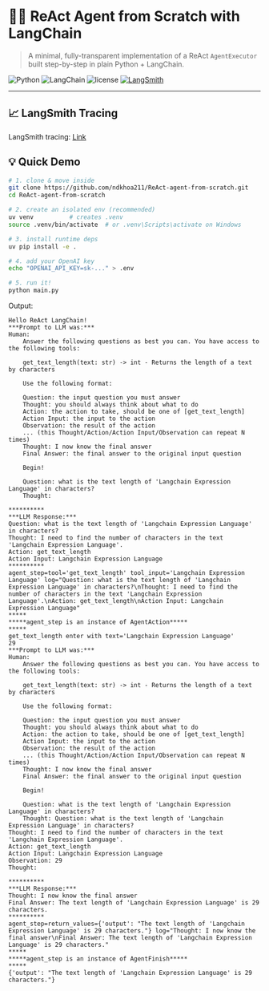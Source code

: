 # 🦜🔗 ReAct Agent **from Scratch** with LangChain

> A minimal, fully-transparent implementation of a ReAct `AgentExecutor` built step-by-step in plain Python + LangChain.

<!-- Badges -->
![Python](https://img.shields.io/badge/python-3.12%2B-blue?logo=python)
![LangChain](https://img.shields.io/badge/LangChain-0.3.x-9cf?logo=langchain)
![license](https://img.shields.io/badge/license-MIT-lightgrey)
[![LangSmith](https://img.shields.io/badge/LangSmith-enabled-brightgreen)](https://smith.langchain.com)

---


## 📈 LangSmith Tracing

LangSmith tracing: [Link](https://smith.langchain.com/o/856312b1-7816-4389-80cb-b01e398655be/projects/p/853ae249-a061-4fe7-b294-ff0dce1eb14e?timeModel=%7B%22duration%22%3A%227d%22%7D)

## 💡 Quick Demo

```bash
# 1. clone & move inside
git clone https://github.com/ndkhoa211/ReAct-agent-from-scratch.git
cd ReAct-agent-from-scratch

# 2. create an isolated env (recommended)
uv venv          # creates .venv
source .venv/bin/activate  # or .venv\Scripts\activate on Windows

# 3. install runtime deps
uv pip install -e .

# 4. add your OpenAI key
echo "OPENAI_API_KEY=sk-..." > .env

# 5. run it!
python main.py
```

Output:
```
Hello ReAct LangChain!
***Prompt to LLM was:***
Human: 
    Answer the following questions as best you can. You have access to the following tools:

    get_text_length(text: str) -> int - Returns the length of a text by characters

    Use the following format:

    Question: the input question you must answer
    Thought: you should always think about what to do
    Action: the action to take, should be one of [get_text_length]
    Action Input: the input to the action
    Observation: the result of the action
    ... (this Thought/Action/Action Input/Observation can repeat N times)
    Thought: I now know the final answer
    Final Answer: the final answer to the original input question

    Begin!

    Question: what is the text length of 'Langchain Expression Language' in characters?
    Thought: 
    
**********
***LLM Response:***
Question: what is the text length of 'Langchain Expression Language' in characters?
Thought: I need to find the number of characters in the text 'Langchain Expression Language'.
Action: get_text_length
Action Input: Langchain Expression Language
**********
agent_step=tool='get_text_length' tool_input='Langchain Expression Language' log="Question: what is the text length of 'Langchain Expression Language' in characters?\nThought: I need to find the number of characters in the text 'Langchain Expression Language'.\nAction: get_text_length\nAction Input: Langchain Expression Language"
*****
*****agent_step is an instance of AgentAction*****
*****
get_text_length enter with text='Langchain Expression Language'
29
***Prompt to LLM was:***
Human: 
    Answer the following questions as best you can. You have access to the following tools:

    get_text_length(text: str) -> int - Returns the length of a text by characters

    Use the following format:

    Question: the input question you must answer
    Thought: you should always think about what to do
    Action: the action to take, should be one of [get_text_length]
    Action Input: the input to the action
    Observation: the result of the action
    ... (this Thought/Action/Action Input/Observation can repeat N times)
    Thought: I now know the final answer
    Final Answer: the final answer to the original input question

    Begin!

    Question: what is the text length of 'Langchain Expression Language' in characters?
    Thought: Question: what is the text length of 'Langchain Expression Language' in characters?
Thought: I need to find the number of characters in the text 'Langchain Expression Language'.
Action: get_text_length
Action Input: Langchain Expression Language
Observation: 29
Thought: 
    
**********
***LLM Response:***
Thought: I now know the final answer
Final Answer: The text length of 'Langchain Expression Language' is 29 characters.
**********
agent_step=return_values={'output': "The text length of 'Langchain Expression Language' is 29 characters."} log="Thought: I now know the final answer\nFinal Answer: The text length of 'Langchain Expression Language' is 29 characters."
*****
*****agent_step is an instance of AgentFinish*****
*****
{'output': "The text length of 'Langchain Expression Language' is 29 characters."}
```
